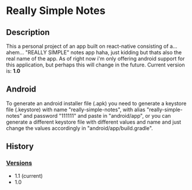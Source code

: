 # Really Simple Notes

## Description
This a personal project of an app built on react-native consisting of a... ahem... "REALLY SIMPLE" notes app haha, just kidding but thats also the real name of the app. As of right now i'm only offering android support for this application, but perhaps this will change in the future. Current version is: **1.0**

## Android

To generate an android installer file (.apk) you need to generate a keystore file (.keystore) with name "really-simple-notes", with alias "really-simple-notes" and password "111111" and paste in "android/app", or you can generate a different keystore file with different values and name and just change the values accordingly in "android/app/build.gradle".

## History

### [Versions](https://github.com/ArthurRodrigues01/really-simple-notes-app/blob/main/version-logs.md)
- 1.1 (current)
- 1.0

